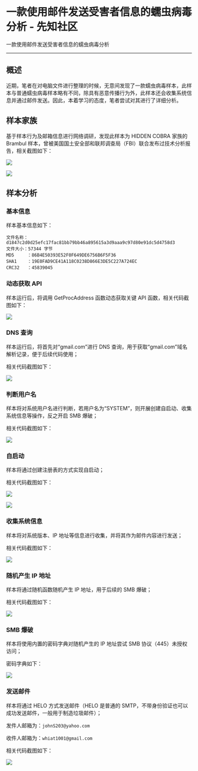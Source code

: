 

# 一款使用邮件发送受害者信息的蠕虫病毒分析 - 先知社区

一款使用邮件发送受害者信息的蠕虫病毒分析

- - -

## 概述

近期，笔者在对电脑文件进行整理的时候，无意间发现了一款蠕虫病毒样本，此样本与普通蠕虫病毒样本略有不同，除具有恶意传播行为外，此样本还会收集系统信息并通过邮件发送。因此，本着学习的态度，笔者尝试对其进行了详细分析。

## 样本家族

基于样本行为及邮箱信息进行网络调研，发现此样本为 HIDDEN COBRA 家族的 Brambul 样本，曾被美国国土安全部和联邦调查局（FBI）联合发布过技术分析报告，相关截图如下：

[![](assets/1709530973-66d966a4faa2ac5e8175f8b7c1ced85b.jpg)](https://xzfile.aliyuncs.com/media/upload/picture/20240301103845-d324e270-d774-1.jpg)

[![](assets/1709530973-b16ce84813d6296dd92840ecf6be8273.jpg)](https://xzfile.aliyuncs.com/media/upload/picture/20240301103856-d98cf5e4-d774-1.jpg)

## 样本分析

### 基本信息

样本基本信息如下：

```plain
文件名称：d1847c2d0d25efc17fac81bb79bb46a895615a3d9aaa9c97d80e91dc5d4758d3
文件大小：57344 字节
MD5     ：86B4E50393E52F0F649DE6756B6F5F36
SHA1    ：19E0FAD9CE41A118C0238D866E3DE5C227A724EC
CRC32   ：45839045
```

### 动态获取 API

样本运行后，将调用 GetProcAddress 函数动态获取关键 API 函数，相关代码截图如下：

[![](assets/1709530973-10331bd0104ce319a27d990418ae77cd.png)](https://xzfile.aliyuncs.com/media/upload/picture/20240301103907-e0882c92-d774-1.png)

### DNS 查询

样本运行后，将首先对“gmail.com”进行 DNS 查询，用于获取“gmail.com”域名解析记录，便于后续代码使用；

相关代码截图如下：

[![](assets/1709530973-8d92d32b12101d400effeb850d1add83.jpg)](https://xzfile.aliyuncs.com/media/upload/picture/20240301103919-e75c1fba-d774-1.jpg)

### 判断用户名

样本将对系统用户名进行判断，若用户名为“SYSTEM”，则开展创建自启动、收集系统信息等操作，反之开启 SMB 爆破；

相关代码截图如下：

[![](assets/1709530973-6262aaa3e9ae6b74735dc9888f0cb09b.png)](https://xzfile.aliyuncs.com/media/upload/picture/20240301104458-b1cbbdb4-d775-1.png)

### 自启动

样本将通过创建注册表的方式实现自启动；

相关代码截图如下：

[![](assets/1709530973-0c3e65e4f048e618843c685f29f9e469.jpg)](https://xzfile.aliyuncs.com/media/upload/picture/20240301104003-0198e854-d775-1.jpg)

[![](assets/1709530973-80a048d74ff7d4ec6b0ac435fdfb7312.png)](https://xzfile.aliyuncs.com/media/upload/picture/20240301104017-0a136fe0-d775-1.png)

### 收集系统信息

样本将对系统版本、IP 地址等信息进行收集，并将其作为邮件内容进行发送；

相关代码截图如下：

[![](assets/1709530973-48dbf093cb1290baffa177e6be2eafb0.png)](https://xzfile.aliyuncs.com/media/upload/picture/20240301104519-be29ee14-d775-1.png)

### 随机产生 IP 地址

样本将通过随机函数随机产生 IP 地址，用于后续的 SMB 爆破；

相关代码截图如下：

[![](assets/1709530973-977ca495ea32407fc02149883eacdadc.jpg)](https://xzfile.aliyuncs.com/media/upload/picture/20240301104039-1765d73c-d775-1.jpg)

### SMB 爆破

样本将使用内置的密码字典对随机产生的 IP 地址尝试 SMB 协议（445）未授权访问；

密码字典如下：

[![](assets/1709530973-0cb4d535cacf7d1bf572d6895b077d8f.jpg)](https://xzfile.aliyuncs.com/media/upload/picture/20240301104053-1f9cfe58-d775-1.jpg)

### 发送邮件

样本将通过 HELO 方式发送邮件（HELO 是普通的 SMTP，不带身份验证也可以成功发送邮件，一般用于制造垃圾邮件）；

发件人邮箱为：`johnS203@yahoo.com`

收件人邮箱为：`whiat1001@gmail.com`

相关代码截图如下：

[![](assets/1709530973-9d249331acc96679713d44ef82b5ac2f.jpg)](https://xzfile.aliyuncs.com/media/upload/picture/20240301104107-28056580-d775-1.jpg)
